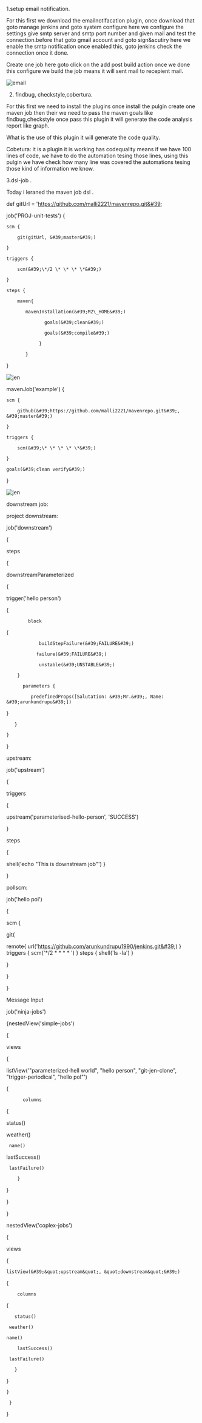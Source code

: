 1.setup email notification.

For this first we download the emailnotifacation plugin, once download that goto manage jenkins and goto system configure here we configure the settings give smtp server and smtp port number and given mail and test the connection.before that goto gmail account and goto sign&amp;scutiry here we enable the smtp notification once enabled this, goto jenkins check the connection once it done.

Create one job here goto click on the add post build action once we done this configure we build the job means it will sent mail to recepient mail.

![email](https://github.com/malli2221/ops/blob/master/jen/jen11%202018-07-13%2017-57-05.png)

2. findbug, checkstyle,cobertura.

For this first we need to install the plugins once install the pulgin create one maven job then their we need to pass the maven goals like findbug,checkstyle once pass this plugin it will generate the code analysis report like graph.

What is the use of this plugin it will generate the code quality.

Cobetura: it is a plugin it is working has codequality means if we have 100 lines of code, we have to do the automation tesing those lines, using this pulgin we have check how many line was covered the automations tesing those kind of information we know.

3.dsl-job .

Today i leraned the maven job dsl .

def gitUrl = &#39;https://github.com/malli2221/mavenrepo.git&#39;

job(&#39;PROJ-unit-tests&#39;) {

    scm {

        git(gitUrl, &#39;master&#39;)

    }

    triggers {

        scm(&#39;\*/2 \* \* \* \*&#39;)

    }

    steps {

        maven{

           mavenInstallation(&#39;M2\_HOME&#39;)

                  goals(&#39;clean&#39;)

                  goals(&#39;compile&#39;)

                }

           }

}

![jen](https://github.com/malli2221/ops/blob/master/jen/jenkinst1%202018-07-13%2015-55-51.png)

mavenJob(&#39;example&#39;) {

    scm {

        github(&#39;https://github.com/malli2221/mavenrepo.git&#39;, &#39;master&#39;)

    }

    triggers {

        scm(&#39;\* \* \* \* \*&#39;)

    }

    goals(&#39;clean verify&#39;)

}

![jen]( [https://github.com/malli2221/ops/blob/master/jen/dsl1%202018-07-12%2017-24-25.png](https://github.com/malli2221/ops/blob/master/jen/dsl1%202018-07-12%2017-24-25.png))

downstream job:

project downstream:

job(&#39;downstream&#39;)

{

steps

 {

   downstreamParameterized

 {

  trigger(&#39;hello person&#39;)

{

            block

{

                buildStepFailure(&#39;FAILURE&#39;)

               failure(&#39;FAILURE&#39;)

                unstable(&#39;UNSTABLE&#39;)

        }

          parameters {

             predefinedProps([Salutation: &#39;Mr.&#39;, Name: &#39;arunkundrupu&#39;])

}

       }

    }

}

upstream:

job(&#39;upstream&#39;)

{

triggers

 {

 upstream(&#39;parameterised-hello-person&#39;, &#39;SUCCESS&#39;)

   }

steps

{

   shell(&#39;echo &quot;This is downstream job&quot;&#39;)   }

}

pollscm:

job(&#39;hello pol&#39;)

 {

scm {

 git{

   remote{   url(&#39;https://github.com/arunkundrupu1990/jenkins.git&#39;)   }   triggers {   scm(&#39;\*/2 \* \* \* \* &#39;)   }   steps {   shell(&#39;ls -la&#39;)   }

 }

}

}

Message Input

job(&#39;ninja-jobs&#39;)

{nestedView(&#39;simple-jobs&#39;)

 {

views

{

   listView(&#39;&quot;parameterized-hell world&quot;, &quot;hello person&quot;, &quot;git-jen-clone&quot;, &quot;trigger-periodical&quot;, &quot;hello pol&quot;&#39;)

 {

          columns

{

  status()

   weather()

     name()

lastSuccess()

     lastFailure()

        }

   }

  }

}

  nestedView(&#39;coplex-jobs&#39;)

 {

views

 {

    listView(&#39;&quot;upstream&quot;, &quot;downstream&quot;&#39;)

 {

        columns

 {

       status()

     weather()

    name()

        lastSuccess()

     lastFailure()

       }

  }

    }

     }

  }
